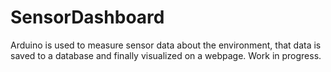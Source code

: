 # SensorDashboard
Arduino is used to measure sensor data about the environment, that data is saved to a database and finally visualized on a webpage.
Work in progress.
